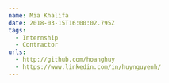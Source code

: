 ```yaml
---
name: Mia Khalifa
date: 2018-03-15T16:00:02.795Z
tags:
  - Internship
  - Contractor
urls:
  - http://github.com/hoanghuy
  - https://www.linkedin.com/in/huynguyenh/
---
```

